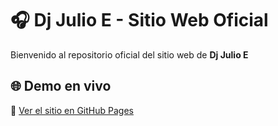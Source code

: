# 🎧 Dj Julio E - Sitio Web Oficial

Bienvenido al repositorio oficial del sitio web de **Dj Julio E**

## 🌐 Demo en vivo

📍 [Ver el sitio en GitHub Pages](https://julioe-dev.github.io/Master-ASIR---HTML-CSS/)
